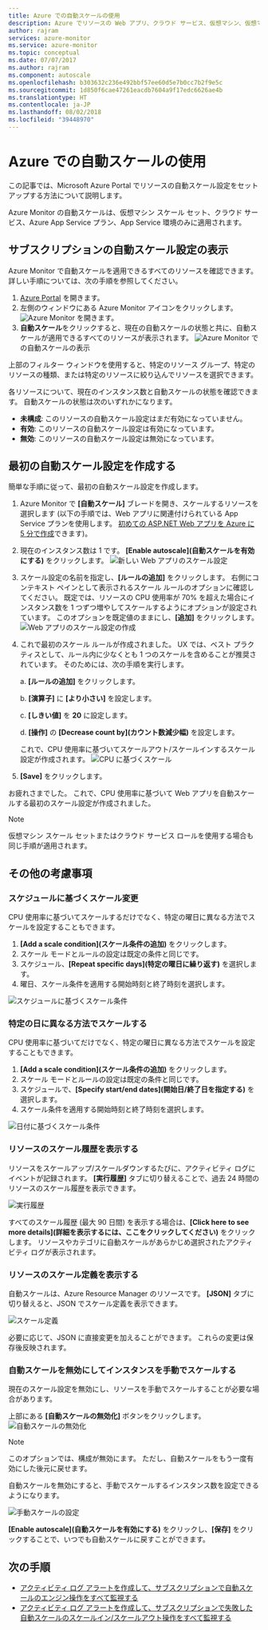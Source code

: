 ```yaml
---
title: Azure での自動スケールの使用
description: Azure でリソースの Web アプリ、クラウド サービス、仮想マシン、仮想マシン スケール セットをスケールする方法について説明します。
author: rajram
services: azure-monitor
ms.service: azure-monitor
ms.topic: conceptual
ms.date: 07/07/2017
ms.author: rajram
ms.component: autoscale
ms.openlocfilehash: b303632c236e492bbf57ee60d5e7b0cc7b2f9e5c
ms.sourcegitcommit: 1d850f6cae47261eacdb7604a9f17edc6626ae4b
ms.translationtype: HT
ms.contentlocale: ja-JP
ms.lasthandoff: 08/02/2018
ms.locfileid: "39448970"
---
```

# <a name="get-started-with-autoscale-in-azure"></a>Azure での自動スケールの使用
この記事では、Microsoft Azure Portal でリソースの自動スケール設定をセットアップする方法について説明します。

Azure Monitor の自動スケールは、仮想マシン スケール セット、クラウド サービス、Azure App Service プラン、App Service 環境のみに適用されます。 

## <a name="discover-the-autoscale-settings-in-your-subscription"></a>サブスクリプションの自動スケール設定の表示
Azure Monitor で自動スケールを適用できるすべてのリソースを確認できます。 詳しい手順については、次の手順を参照してください。

1. [Azure Portal][1] を開きます。
1. 左側のウィンドウにある Azure Monitor アイコンをクリックします。
  ![Azure Monitor][2] を開きます。
1. **自動スケール**をクリックすると、現在の自動スケールの状態と共に、自動スケールが適用できるすべてのリソースが表示されます。
  ![Azure Monitor][3] での自動スケールの表示

上部のフィルター ウィンドウを使用すると、特定のリソース グループ、特定のリソースの種類、または特定のリソースに絞り込んでリソースを選択できます。

各リソースについて、現在のインスタンス数と自動スケールの状態を確認できます。 自動スケールの状態は次のいずれかになります。

- **未構成**: このリソースの自動スケール設定はまだ有効になっていません。
- **有効**: このリソースの自動スケール設定は有効になっています。
- **無効**: このリソースの自動スケール設定は無効になっています。

## <a name="create-your-first-autoscale-setting"></a>最初の自動スケール設定を作成する

簡単な手順に従って、最初の自動スケール設定を作成します。

1. Azure Monitor で **[自動スケール]** ブレードを開き、スケールするリソースを選択します  (以下の手順では、Web アプリに関連付けられている App Service プランを使用します。 [初めての ASP.NET Web アプリを Azure に 5 分で作成][4]できます)。
1. 現在のインスタンス数は 1 です。 **[Enable autoscale]\(自動スケールを有効にする\)** をクリックします。
  ![新しい Web アプリのスケール設定][5]
1. スケール設定の名前を指定し、**[ルールの追加]** をクリックします。 右側にコンテキスト ペインとして表示されるスケール ルールのオプションに確認してください。 既定では、リソースの CPU 使用率が 70% を超えた場合にインスタンス数を 1 つずつ増やしてスケールするようにオプションが設定されています。 このオプションを既定値のままにし、**[追加]** をクリックします。
  ![Web アプリのスケール設定の作成][6]
1. これで最初のスケール ルールが作成されました。 UX では、ベスト プラクティスとして、ルール内に少なくとも 1 つのスケールを含めることが推奨されています。 そのためには、次の手順を実行します。
  
    a. **[ルールの追加]** をクリックします。 

    b. **[演算子]** に **[より小さい]** を設定します。

    c. **[しきい値]** を **20** に設定します。

    d. **[操作]** の **[Decrease count by]\(カウント数減少幅\)** を設定します。

   これで、CPU 使用率に基づいてスケールアウト/スケールインするスケール設定が作成されます。
   ![CPU に基づくスケール][8]
1. **[Save]** をクリックします。

お疲れさまでした。 これで、CPU 使用率に基づいて Web アプリを自動スケールする最初のスケール設定が作成されました。

> [!NOTE] 
> 仮想マシン スケール セットまたはクラウド サービス ロールを使用する場合も同じ手順が適用されます。

## <a name="other-considerations"></a>その他の考慮事項
### <a name="scale-based-on-a-schedule"></a>スケジュールに基づくスケール変更
CPU 使用率に基づいてスケールするだけでなく、特定の曜日に異なる方法でスケールを設定することもできます。

1. **[Add a scale condition]\(スケール条件の追加\)** をクリックします。
1. スケール モードとルールの設定は既定の条件と同じです。
1. スケジュール、**[Repeat specific days]\(特定の曜日に繰り返す\)** を選択します。
1. 曜日、スケール条件を適用する開始時刻と終了時刻を選択します。

![スケジュールに基づくスケール条件][9]
### <a name="scale-differently-on-specific-dates"></a>特定の日に異なる方法でスケールする
CPU 使用率に基づいてだけでなく、特定の曜日に異なる方法でスケールを設定することもできます。

1. **[Add a scale condition]\(スケール条件の追加\)** をクリックします。
1. スケール モードとルールの設定は既定の条件と同じです。
1. スケジュールで、**[Specify start/end dates]\(開始日/終了日を指定する\)** を選択します。
1. スケール条件を適用する開始時刻と終了時刻を選択します。

![日付に基づくスケール条件][10]

### <a name="view-the-scale-history-of-your-resource"></a>リソースのスケール履歴を表示する
リソースをスケールアップ/スケールダウンするたびに、アクティビティ ログにイベントが記録されます。 **[実行履歴]** タブに切り替えることで、過去 24 時間のリソースのスケール履歴を表示できます。

![実行履歴][11]

すべてのスケール履歴 (最大 90 日間) を表示する場合は、**[Click here to see more details]\(詳細を表示するには、ここをクリックしてください\)** をクリックします。 リソースやカテゴリに自動スケールがあらかじめ選択されたアクティビティ ログが表示されます。

### <a name="view-the-scale-definition-of-your-resource"></a>リソースのスケール定義を表示する
自動スケールは、Azure Resource Manager のリソースです。 **[JSON]** タブに切り替えると、JSON でスケール定義を表示できます。

![スケール定義][12]

必要に応じて、JSON に直接変更を加えることができます。 これらの変更は保存後反映されます。

### <a name="disable-autoscale-and-manually-scale-your-instances"></a>自動スケールを無効にしてインスタンスを手動でスケールする
現在のスケール設定を無効にし、リソースを手動でスケールすることが必要な場合があります。

上部にある **[自動スケールの無効化]** ボタンをクリックします。
![自動スケールの無効化][13]

> [!NOTE] 
> このオプションでは、構成が無効にます。 ただし、自動スケールをもう一度有効にした後元に戻せます。 

自動スケールを無効にすると、手動でスケールするインスタンス数を設定できるようになります。

![手動スケールの設定][14]

**[Enable autoscale]\(自動スケールを有効にする\)** をクリックし、**[保存]** をクリックすることで、いつでも自動スケールに戻すことができます。

## <a name="next-steps"></a>次の手順
- [アクティビティ ログ アラートを作成して、サブスクリプションで自動スケールのエンジン操作をすべて監視する](https://github.com/Azure/azure-quickstart-templates/tree/master/monitor-autoscale-alert)
- [アクティビティ ログ アラートを作成して、サブスクリプションで失敗した自動スケールのスケールイン/スケールアウト操作をすべて監視する](https://github.com/Azure/azure-quickstart-templates/tree/master/monitor-autoscale-failed-alert)

<!--Reference-->
[1]:https://portal.azure.com
[2]: ./media/monitoring-autoscale-get-started/azure-monitor-launch.png
[3]: ./media/monitoring-autoscale-get-started/discover-autoscale-azure-monitor.png
[4]: https://docs.microsoft.com/azure/app-service/app-service-web-get-started-dotnet
[5]: ./media/monitoring-autoscale-get-started/scale-setting-new-web-app.png
[6]: ./media/monitoring-autoscale-get-started/create-scale-setting-web-app.png
[7]: ./media/monitoring-autoscale-get-started/scale-in-recommendation.png
[8]: ./media/monitoring-autoscale-get-started/scale-based-on-cpu.png
[9]: ./media/monitoring-autoscale-get-started/scale-condition-schedule.png
[10]: ./media/monitoring-autoscale-get-started/scale-condition-dates.png
[11]: ./media/monitoring-autoscale-get-started/scale-history.png
[12]: ./media/monitoring-autoscale-get-started/scale-definition-json.png
[13]: ./media/monitoring-autoscale-get-started/disable-autoscale.png
[14]: ./media/monitoring-autoscale-get-started/set-manualscale.png


